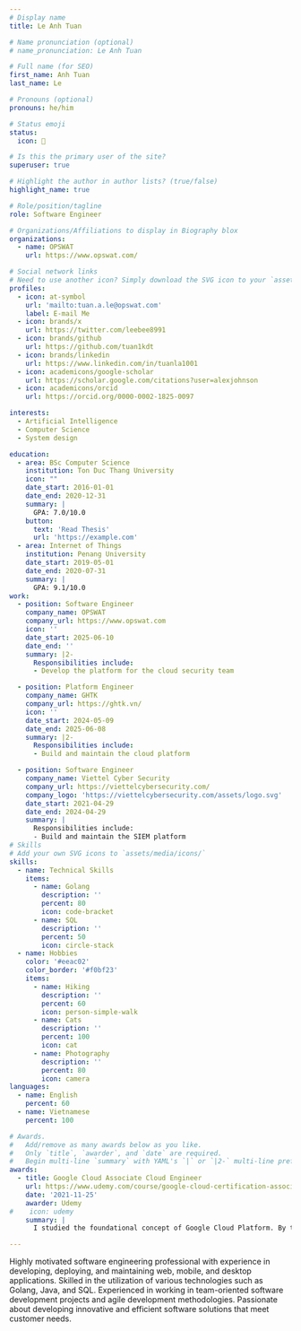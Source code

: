 ```yaml
---
# Display name
title: Le Anh Tuan

# Name pronunciation (optional)
# name_pronunciation: Le Anh Tuan

# Full name (for SEO)
first_name: Anh Tuan
last_name: Le

# Pronouns (optional)
pronouns: he/him

# Status emoji
status:
  icon: 🚀

# Is this the primary user of the site?
superuser: true

# Highlight the author in author lists? (true/false)
highlight_name: true

# Role/position/tagline
role: Software Engineer

# Organizations/Affiliations to display in Biography blox
organizations:
  - name: OPSWAT
    url: https://www.opswat.com/

# Social network links
# Need to use another icon? Simply download the SVG icon to your `assets/media/icons/` folder.
profiles:
  - icon: at-symbol
    url: 'mailto:tuan.a.le@opswat.com'
    label: E-mail Me
  - icon: brands/x
    url: https://twitter.com/leebee8991
  - icon: brands/github
    url: https://github.com/tuan1kdt
  - icon: brands/linkedin
    url: https://www.linkedin.com/in/tuanla1001
  - icon: academicons/google-scholar
    url: https://scholar.google.com/citations?user=alexjohnson
  - icon: academicons/orcid
    url: https://orcid.org/0000-0002-1825-0097

interests:
  - Artificial Intelligence
  - Computer Science
  - System design

education:
  - area: BSc Computer Science
    institution: Ton Duc Thang University
    icon: ""
    date_start: 2016-01-01
    date_end: 2020-12-31
    summary: |
      GPA: 7.0/10.0
    button:
      text: 'Read Thesis'
      url: 'https://example.com'
  - area: Internet of Things
    institution: Penang University
    date_start: 2019-05-01
    date_end: 2020-07-31
    summary: |
      GPA: 9.1/10.0
work:
  - position: Software Engineer
    company_name: OPSWAT
    company_url: https://www.opswat.com
    icon: ''
    date_start: 2025-06-10
    date_end: ''
    summary: |2-
      Responsibilities include:
      - Develop the platform for the cloud security team

  - position: Platform Engineer
    company_name: GHTK
    company_url: https://ghtk.vn/
    icon: ''
    date_start: 2024-05-09
    date_end: 2025-06-08
    summary: |2-
      Responsibilities include:
      - Build and maintain the cloud platform

  - position: Software Engineer
    company_name: Viettel Cyber Security
    company_url: https://viettelcybersecurity.com/
    company_logo: 'https://viettelcybersecurity.com/assets/logo.svg'
    date_start: 2021-04-29
    date_end: 2024-04-29
    summary: |
      Responsibilities include:
      - Build and maintain the SIEM platform
# Skills
# Add your own SVG icons to `assets/media/icons/`
skills:
  - name: Technical Skills
    items:
      - name: Golang
        description: ''
        percent: 80
        icon: code-bracket
      - name: SQL
        description: ''
        percent: 50
        icon: circle-stack
  - name: Hobbies
    color: '#eeac02'
    color_border: '#f0bf23'
    items:
      - name: Hiking
        description: ''
        percent: 60
        icon: person-simple-walk
      - name: Cats
        description: ''
        percent: 100
        icon: cat
      - name: Photography
        description: ''
        percent: 80
        icon: camera
languages:
  - name: English
    percent: 60
  - name: Vietnamese
    percent: 100

# Awards.
#   Add/remove as many awards below as you like.
#   Only `title`, `awarder`, and `date` are required.
#   Begin multi-line `summary` with YAML's `|` or `|2-` multi-line prefix and indent 2 spaces below.
awards:
  - title: Google Cloud Associate Cloud Engineer
    url: https://www.udemy.com/course/google-cloud-certification-associate-cloud-engineer
    date: '2021-11-25'
    awarder: Udemy
#    icon: udemy
    summary: |
      I studied the foundational concept of Google Cloud Platform. By the end, I was familiar with the significant technological trends driving the rise of cloud computing.

---
```


Highly motivated software engineering professional with experience in developing, deploying, and maintaining web, mobile, and desktop applications. Skilled in the utilization of various technologies such as Golang, Java, and SQL. Experienced in working in team-oriented software development projects and agile development methodologies. Passionate about developing innovative and efficient software solutions that meet customer needs.